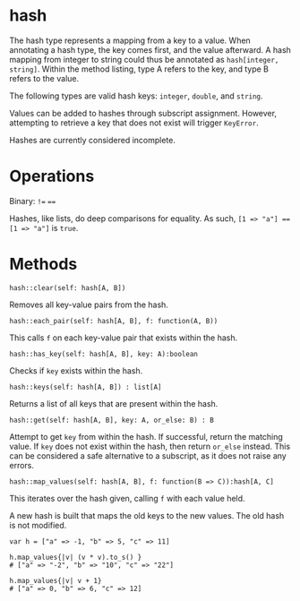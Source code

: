hash
====

The hash type represents a mapping from a key to a value. When annotating a hash type, the key comes first, and the value afterward. A hash mapping from integer to string could thus be annotated as `hash[integer, string]`. Within the method listing, type A refers to the key, and type B refers to the value.

The following types are valid hash keys: `integer`, `double`, and `string`.

Values can be added to hashes through subscript assignment. However, attempting to retrieve a key that does not exist will trigger `KeyError`.

Hashes are currently considered incomplete.

# Operations

Binary: `!=` `==`

Hashes, like lists, do deep comparisons for equality. As such, `[1 => "a"] == [1 => "a"]` is `true`.

# Methods

`hash::clear(self: hash[A, B])`

Removes all key-value pairs from the hash.


`hash::each_pair(self: hash[A, B], f: function(A, B))`

This calls `f` on each key-value pair that exists within the hash.


`hash::has_key(self: hash[A, B], key: A):boolean`

Checks if `key` exists within the hash.


`hash::keys(self: hash[A, B]) : list[A]`

Returns a list of all keys that are present within the hash.


`hash::get(self: hash[A, B], key: A, or_else: B) : B`

Attempt to get `key` from within the hash. If successful, return the matching value. If `key` does not exist within the hash, then return `or_else` instead. This can be considered a safe alternative to a subscript, as it does not raise any errors.


`hash::map_values(self: hash[A, B], f: function(B => C)):hash[A, C]`

This iterates over the hash given, calling `f` with each value held.

A new hash is built that maps the old keys to the new values. The old hash is not modified.

```
var h = ["a" => -1, "b" => 5, "c" => 11]

h.map_values{|v| (v * v).to_s() }
# ["a" => "-2", "b" => "10", "c" => "22"]

h.map_values{|v| v + 1}
# ["a" => 0, "b" => 6, "c" => 12]
```
